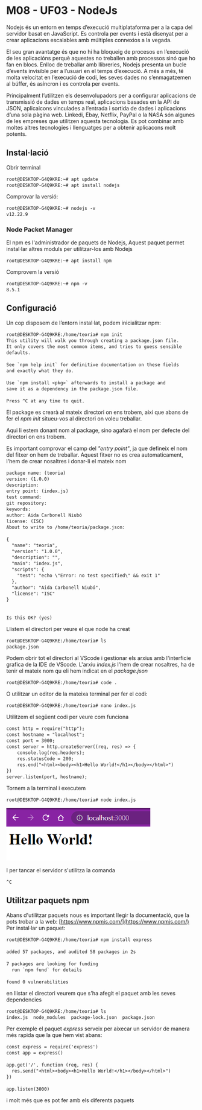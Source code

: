 # M08 - UF03 - NodeJs
Nodejs és un entorn en temps d’execució multiplataforma per a la capa del servidor basat en
JavaScript. Es controla per events i està disenyat per a crear aplicacions escalables amb múltiples
connexios a la vegada.

El seu gran avantatge és que no hi ha bloqueig de procesos en l’execució de les aplicacións perquè
aquestes no treballen amb processos sinó que ho fan en blocs. Enlloc de treballar amb llibreries,
Nodejs presenta un bucle d’events invisible per a l’usuari en el temps d’execució. A més a més, té
molta velocitat en l’execució de codi, les seves dades no s’enmagatzemen al búffer, és asíncron i es
controla per events.

Principalment l’utilitzen els desenvolupadors per a configurar aplicacions de transmissió de dades
en temps real, aplicacions basades en la API de JSON, aplicaicons vinculades a l’entrada i sortida
de dades i aplicacions d’una sola pàgina web. Linkedi, Ebay, Netflix, PayPal o la NASA són
algunes de les empreses que utilitzen aquesta tecnologia. Es pot combinar amb moltes altres
tecnologies i llenguatges per a obtenir aplicacons molt potents.

## Instal·lació
Obrir terminal
```
root@DESKTOP-G4Q9KRE:~# apt update
root@DESKTOP-G4Q9KRE:~# apt install nodejs
```
Comprovar la versió:
```
root@DESKTOP-G4Q9KRE:~# nodejs -v
v12.22.9
```
### Node Packet Manager
El npm es l'administrador de paquets de Nodejs, Aquest paquet permet instal·lar altres moduls per utilitzar-los amb Nodejs
```
root@DESKTOP-G4Q9KRE:~# apt install npm
```
Comprovem la versió
```
root@DESKTOP-G4Q9KRE:~# npm -v
8.5.1
```
## Configuració
Un cop disposem de l’entorn instal·lat, podem inicialitzar npm:
```
root@DESKTOP-G4Q9KRE:/home/teoria# npm init
This utility will walk you through creating a package.json file.
It only covers the most common items, and tries to guess sensible defaults.

See `npm help init` for definitive documentation on these fields
and exactly what they do.

Use `npm install <pkg>` afterwards to install a package and
save it as a dependency in the package.json file.

Press ^C at any time to quit.
```
El package es crearà al mateix directori on ens trobem, aixi que abans de fer el _npm init_ situeu-vos al directori on voleu treballar.

Aqui li estem donant nom al package, sino agafarà el nom per defecte del directori on ens trobem. 

Es important comprovar el camp del _"entry point"_, ja que defineix el nom del fitxer on hem de treballar. Aquest fitxer no es crea automaticament, l'hem de crear nosaltres i donar-li el mateix nom
```
package name: (teoria)
version: (1.0.0)
description:
entry point: (index.js)
test command:
git repository:
keywords:
author: Aida Carbonell Niubó
license: (ISC)
About to write to /home/teoria/package.json:

{
  "name": "teoria",
  "version": "1.0.0",
  "description": "",
  "main": "index.js",
  "scripts": {
    "test": "echo \"Error: no test specified\" && exit 1"
  },
  "author": "Aida Carbonell Niubó",
  "license": "ISC"
}


Is this OK? (yes)
```

Llistem el directori per veure el que node ha creat
```
root@DESKTOP-G4Q9KRE:/home/teoria# ls
package.json
```

Podem obrir tot el directori al VScode i gestionar els arxius amb l'interficie grafica de la IDE de VScode.
L'arxiu _index.js_ l'hem de crear nosaltres, ha de tenir el mateix nom qu eli hem indicat en el _package.json_
```
root@DESKTOP-G4Q9KRE:/home/teoria# code .
```
O utilitzar un editor de la mateixa terminal per fer el codi:
```
root@DESKTOP-G4Q9KRE:/home/teoria# nano index.js
```
Utilitzem el següent codi per veure com funciona
```
const http = require("http");
const hostname = "localhost";
const port = 3000;
const server = http.createServer((req, res) => {
    console.log(req.headers);
    res.statusCode = 200;
    res.end("<html><body><h1>Hello World!</h1></body></html>")
})
server.listen(port, hostname);
```

Tornem a la terminal i executem
```
root@DESKTOP-G4Q9KRE:/home/teoria# node index.js
```

![HelloWorld](img/imgHelloWorld1.png)

I per tancar el servidor s'utilitza la comanda 
```
^C
```

## Utilitzar paquets npm
Abans d'utilitzar paquets nous es important llegir la documentació, que la pots trobar a la web:
[https://www.npmjs.com/](https://www.npmjs.com/)
Per instal·lar un paquet:
```
root@DESKTOP-G4Q9KRE:/home/teoria# npm install express

added 57 packages, and audited 58 packages in 2s

7 packages are looking for funding
  run `npm fund` for details

found 0 vulnerabilities
```
en llistar el directori veurem que s'ha afegit el paquet amb les seves dependencies
```
root@DESKTOP-G4Q9KRE:/home/teoria# ls
index.js  node_modules  package-lock.json  package.json
```
Per exemple el paquet _express_ serveix per aixecar un servidor de manera més rapida que la que hem vist abans:

```
const express = require('express')
const app = express()

app.get('/', function (req, res) {
  res.send("<html><body><h1>Hello World!</h1></body></html>")
})

app.listen(3000)
```
i molt més que es pot fer amb els diferents paquets